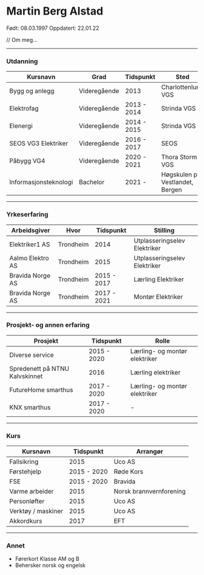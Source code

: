 # Martin Berg Alstad
Født: 08.03.1997
Oppdatert: 22.01.22

// Om meg...

---

### Utdanning

Kursnavn              |  Grad        | Tidspunkt   | Sted
--------------------- | ------------ | ----------- | -------------------------------
Bygg og anlegg        | Videregående | 2013        | Charlottenlund VGS
Elektrofag            | Videregående | 2013 - 2014 | Strinda VGS
Elenergi              | Videregående | 2014 - 2015 | Strinda VGS
SEOS VG3 Elektriker   | Videregående | 2016 - 2017 | SEOS
Påbygg VG4            | Videregående | 2020 - 2021 | Thora Storm VGS
Informasjonsteknologi | Bachelor     | 2021 -      | Høgskulen på Vestlandet, Bergen

---

### Yrkeserfaring

Arbeidsgiver     | Hvor      | Tidspunkt   | Stilling
---------------- | --------- | ----------- | ----------------------------
Elektriker1 AS   | Trondheim | 2014        | Utplasseringselev Elektriker
Aalmo Elektro AS | Trondheim | 2015        | Utplasseringselev Elektriker
Bravida Norge AS | Trondheim | 2015 - 2017 | Lærling Elektriker
Bravida Norge AS | Trondheim | 2017 - 2021 | Montør Elektriker

---

### Prosjekt- og annen erfaring

Prosjekt                       | Tidspunkt   | Rolle
------------------------------ | ----------- | -----------------------------
Diverse service                | 2015 - 2020 | Lærling- og montør elektriker
Spredenett på NTNU Kalvskinnet | 2016        | Lærling elektriker
FutureHome smarthus            | 2017 - 2020 | Lærling- og montør elektriker
KNX smarthus                   | 2017 - 2020 | -||- 

---

### Kurs

Kursnavn           | Tidspunkt   | Arrangør
------------------ | ----------- | --------
Fallsikring        | 2015        | Uco AS
Førstehjelp        | 2015 - 2020 | Røde Kors
FSE                | 2015 - 2020 | Bravida
Varme arbeider     | 2015        | Norsk brannvernforening
Personløfter       | 2015        | Uco AS
Verktøy / maskiner | 2015        | Uco AS
Akkordkurs         | 2017        | EFT

---

### Annet
- Førerkort Klasse AM og B
- Behersker norsk og engelsk
